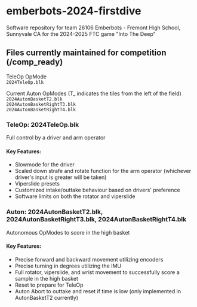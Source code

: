 # emberbots-2024-firstdive
Software repository for team 26106 Emberbots - Fremont High School, Sunnyvale CA for the 2024-2025 FTC game "Into The Deep"

## Files currently maintained for competition (/comp_ready)
TeleOp OpMode                   
`2024TeleOp.blk`    
  
Current Auton OpModes (T_ indicates the tiles from the left of the field)     
`2024AutonBasketT2.blk`       
`2024AutonBasketRightT3.blk`       
`2024AutonBasketRightT4.blk`         
      
        
### TeleOp: 2024TeleOp.blk
Full control by a driver and arm operator   
#### Key Features:
* Slowmode for the driver
* Scaled down strafe and rotate function for the arm operator (whichever driver's input is greater will be taken)
* Viperslide presets
* Customized intake/outtake behaviour based on drivers' preference
* Software limits on both the rotator and viperslide
    
     
### Auton: 2024AutonBasketT2.blk, 2024AutonBasketRightT3.blk, 2024AutonBasketRightT4.blk
Autonomous OpModes to score in the high basket
#### Key Features:
* Precise forward and backward movement utilizing encoders
* Precise turning in degrees utilizing the IMU
* Full rotator, viperslide, and wrist movement to successfully score a sample in the high basket
* Reset to prepare for TeleOp
* Auton Abort to outtake and reset if time is low (only implemented in AutonBasketT2 currently)
